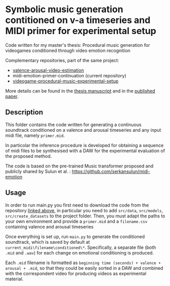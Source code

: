 # Symbolic music generation contitioned on v-a timeseries and MIDI primer for experimental setup
Code written for my master's thesis: Procedural music generation for videogames conditioned through video emotion recognition

Complementary repositories, part of the same project:
-  [valence-arousal-video-estimation](https://github.com/FrancescoZumo/valence-arousal-video-estimation)
-  midi-emotion-primer-continuation (current repository)
-  [videogame-procedural-music-experimental-setup](https://github.com/FrancescoZumo/videogame-procedural-music-experimental-setup)


More details can be found in the [thesis manuscript](https://www.politesi.polimi.it/handle/10589/210809) and in the [published paper](https://ieeexplore.ieee.org/document/10335439).

## Description

This folder contains the code written for generating a continuous soundtrack conditioned on a valence and arousal timeseries and any input midi file, namely `primer.mid`.

In particolar the inference procedure is developed for obtaining a sequence of midi files to be synthesised with a DAW for the experimental evaluation of the proposed method. 

The code is based on the pre-trained Music transformer proposed and publicly shared by Sulun et al. : https://github.com/serkansulun/midi-emotion


## Usage

In order to run main.py you first need to download the code from the repository [linked above](https://github.com/serkansulun/midi-emotion), in particular you need to add `src/data`, `src/models`, `src/create_datasets` to the project folder. Then, you must adapt the paths to your own environment and provide a `primer.mid` and a `filename.csv` containing valence and arousal timeseries 

Once everything is set up, run `main.py` to generate the conditioned soundtrack, which is saved by default at `current_midi\filename\conditioned\*`. Specifically, a separate file (both `.mid` and `.wav`) for each change on emotional conditioning is produced. 

Each `.mid` filename is formatted as `beginning time (seconds) + valence + arousal + .mid`, so that they could be easily sorted in a DAW and combined with the correspondent video for producing videos as experimental material.

